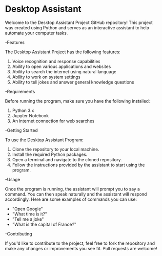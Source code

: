 # Desktop Assistant

Welcome to the Desktop Assistant Project GitHub repository! This project was created using Python and serves as an interactive assistant to help automate your computer tasks.

-Features

The Desktop Assistant Project has the following features:

1) Voice recognition and response capabilities
2) Ability to open various applications and websites
3) Ability to search the internet using natural language
4) Ability to work on system settings
5) Ability to tell jokes and answer general knowledge questions


-Requirements

Before running the program, make sure you have the following installed:

1) Python 3.x
2) Jupyter Notebook
3) An internet connection for web searches


-Getting Started

To use the Desktop Assistant Program:

1) Clone the repository to your local machine.
2) Install the required Python packages.
3) Open a terminal and navigate to the cloned repository.
4) Follow the instructions provided by the assistant to start using the program.


-Usage

Once the program is running, the assistant will prompt you to say a command. You can then speak naturally and the assistant will respond accordingly. Here are some examples of commands you can use:

* "Open Google"
* "What time is it?"
* "Tell me a joke"
* "What is the capital of France?"


-Contributing

If you'd like to contribute to the project, feel free to fork the repository and make any changes or improvements you see fit. Pull requests are welcome!
